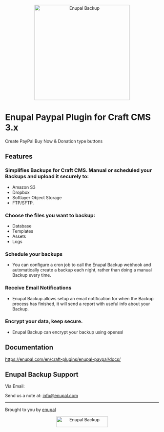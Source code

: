 <p align="center">
	<a href="https://enupal.com/en/craft-plugins/enupal-paypal/docs/" target="_blank">
	<img width="312" height="312" src="https://enupal.com/assets/docs/backup-icon.svg" alt="Enupal Backup"></a>
</p>

# Enupal Paypal Plugin for Craft CMS 3.x

Create PayPal Buy Now & Donation type buttons

## Features

### Simplifies Backups for Craft CMS. Manual or scheduled your Backups and upload it securely to:

* Amazon S3
* Dropbox
* Softlayer Object Storage
* FTP/SFTP.

### Choose the files you want to backup:

* Database
* Templates
* Assets
* Logs

### Schedule your backups

* You can configure a cron job to call the Enupal Backup webhook and automatically create a backup each night, rather than doing a manual Backup every time.

### Receive Email Notifications

* Enupal Backup allows setup an email notification for when the Backup process has finished, it will send a report with useful info about your Backup.

### Encrypt your data, keep secure.

* Enupal Backup can encrypt your backup using openssl

## Documentation

https://enupal.com/en/craft-plugins/enupal-paypal/docs/

## Enupal Backup Support

Via Email:

Send us a note at: info@enupal.com

------------------------------------------------------------

Brought to you by [enupal](https://enupal.com/en)

<p align="center">
	<a href="https://enupal.com/en" target="_blank">
	<img width="169" height="35" src="https://enupal.com/assets/docs/enupal-logo.png" alt="Enupal Backup"></a>
</p>





